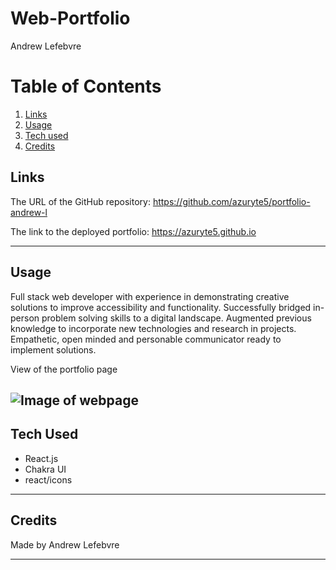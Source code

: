 # Web-Portfolio
Andrew Lefebvre

# Table of Contents
1. [Links](#links)
1. [Usage](#usage)
1. [Tech used](#tech-used)
1. [Credits](#credits)

## Links
The URL of the GitHub repository: https://github.com/azuryte5/portfolio-andrew-l

The link to the deployed portfolio: https://azuryte5.github.io

-----
## Usage
Full stack web developer with experience in demonstrating creative solutions to improve accessibility and functionality. Successfully bridged in-person problem solving skills to a digital landscape. Augmented previous knowledge to incorporate new technologies and research in projects. Empathetic, open minded and personable communicator ready to implement solutions.


View of the portfolio page

![Image of webpage](https://user-images.githubusercontent.com/85147307/156610224-6973eaa8-e5a6-4eb9-bbec-ddb5f9a3f9a7.png)
-----
## Tech Used 
- React.js
- Chakra UI
- react/icons

----
## Credits
Made by Andrew Lefebvre 

-----
